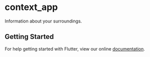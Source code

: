 # context_app

Information about your surroundings.

## Getting Started

For help getting started with Flutter, view our online
[documentation](https://flutter.io/).

